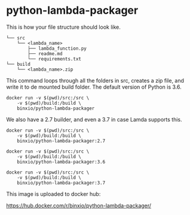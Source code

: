 # python-lambda-packager

This is how your file structure should look like.

```
└── src
    └── <lambda_name>
        ├── lambda_function.py
        ├── readme.md
        └── requirements.txt
└── build
    └── <lambda_name>.zip
```

This command loops through all the folders in src, creates a zip file, and write it to de mounted build folder. The default version of Python is 3.6.

```
docker run -v $(pwd)/src:/src \
    -v $(pwd)/build:/build \
    binxio/python-lambda-packager
```

We also have a 2.7 builder, and even a 3.7 in case Lamda supports this.

```
docker run -v $(pwd)/src:/src \
    -v $(pwd)/build:/build \
    binxio/python-lambda-packager:2.7

docker run -v $(pwd)/src:/src \
    -v $(pwd)/build:/build \
    binxio/python-lambda-packager:3.6

docker run -v $(pwd)/src:/src \
    -v $(pwd)/build:/build \
    binxio/python-lambda-packager:3.7
```

This image is uploaded to docker hub:

https://hub.docker.com/r/binxio/python-lambda-packager/